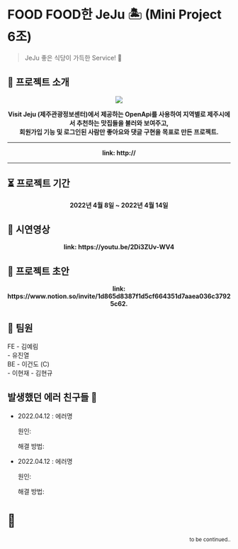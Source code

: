# FOOD FOOD한 JeJu 🏝 (Mini Project 6조) 
> JeJu 좋은 식당이 가득한 Service! 🍊

## 👋 프로젝트 소개
<p align="center"><img src=https://ifh.cc/g/CW0w4g.png></p>
  
  <div align=center><strong>
Visit Jeju (제주관광정보센터)에서 제공하는 OpenApi를 사용하여 지역별로 제주시에서 추천하는 맛집들을 불러와 보여주고,<br>
회원가입 기능 및 로그인된 사람만 좋아요와 댓글 구현을 목표로 만든 프로젝트. 
  <hr> link: http:// </hr>
  </strong></div>
  <hr></hr>
  
  
## ⏳ 프로젝트 기간
  <div align=center><strong>2022년 4월 8일 ~ 2022년 4월 14일 </strong></div>
  
  
## 🎥 시연영상
<div align=center><strong> link: https://youtu.be/2Di3ZUv-WV4</strong></div>

  
## 🌱 프로젝트 초안
<div align=center><strong> link: https://www.notion.so/invite/1d865d8387f1d5cf664351d7aaea036c37925c62.</strong></div>


## 👫 팀원
FE  - 김예림   
    - 유진열       
BE  - 이건도 (C)  
    - 이현재 
    - 김현규 

## 발생했던 에러 친구들 🌝
* 2022.04.12 : 에러명

  원인:

  해결 방법:

* 2022.04.12 : 에러명

  원인:

  해결 방법:


# 🚩
<div align=right><small>to be continued..</small></div>
